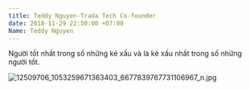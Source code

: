 ```yaml
---
title: Teddy Nguyen-Trada Tech Co-founder
date: 2018-11-29 22:50:00 +07:00
Name: Teddy Nguyen
---
```


Người tốt nhất trong số những kẻ xấu và là kẻ xấu nhất trong số những người tốt.

![12509706_1053259671363403_6677839767731106967_n.jpg](/uploads/12509706_1053259671363403_6677839767731106967_n.jpg)

